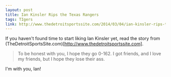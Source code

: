 ```yaml
---
layout: post
title: Ian Kinsler Rips the Texas Rangers
tags: TIgers
link: http://www.thedetroitsportssite.com/2014/03/04/ian-kinsler-rips-the-texas-rangers-i-hope-they-go-0-162/42069
---
```


If you haven't found time to start liking Ian Kinsler yet, read the story from (TheDetroitSportsSite.com)[http://www.thedetroitsportssite.com].

>To be honest with you, I hope they go 0-162. I got friends, and I love my friends, but I hope they lose their ass.

I'm with you, Ian!
